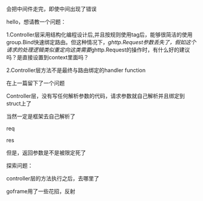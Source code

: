 会把中间件走完，即使中间出现了错误



hello，想请教一个问题：

1.Controller层采用结构化编程设计后,并且按规则使用tag后，能够很简洁的使用group.Bind快速绑定路由。但这种情况下，*ghttp.Request参数丢失了，假如这个请求的处理逻辑类似重定向这类需要*ghttp.Request的操作时，有什么好的建议吗？是直接设置到context里面吗？

2.Controller层方法不是最终与路由绑定的handler function



在上一篇留下了一个问题

Controller层，没有写任何解析参数的代码，请求参数就自己解析并且绑定到struct上了

当然一定是框架去自己解析了

req

res

但是，返回参数是不是被限定死了



探索问题：

controller层的方法执行之后，去哪里了



goframe用了一些花招，反射

